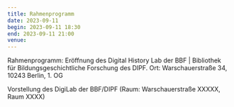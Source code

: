 ```yaml
---
title: Rahmenprogramm
date: 2023-09-11
begin: 2023-09-11 18:30
end: 2023-09-11 21:00
venue:
---
```


Rahmenprogramm: Eröffnung des Digital History Lab der BBF \| Bibliothek für Bildungsgeschichtliche Forschung des DIPF. Ort: Warschauerstraße 34, 10243 Berlin, 1. OG

Vorstellung des	DigiLab der BBF/DIPF (Raum: Warschauerstraße XXXXX, Raum XXXX)
